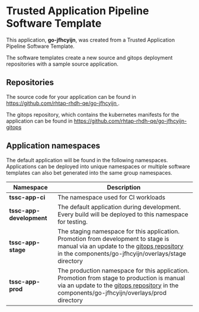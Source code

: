 # Trusted Application Pipeline Software Template

This application, **go-jfhcyijn**, was created from a Trusted Application Pipeline Software Template.

The software templates create a new source and gitops deployment repositories with a sample source application. 

## Repositories

The source code for your application can be found in [https://github.com/rhtap-rhdh-qe/go-jfhcyijn ](https://github.com/rhtap-rhdh-qe/go-jfhcyijn ).
 
The gitops repository, which contains the kubernetes manifests for the application can be found in 
[https://github.com/rhtap-rhdh-qe/go-jfhcyijn-gitops ](https://github.com/rhtap-rhdh-qe/go-jfhcyijn-gitops ) 

## Application namespaces 

The default application will be found in the following namespaces. Applications can be deployed into unique namespaces or multiple software templates can also bet generated into the same group namespaces.  

|  Namespace   |  Description   |  
| -------- | -------- |
| **tssc-app-ci** | The namespace used for CI workloads |
| **tssc-app-development** | The default application during development. Every build will be deployed to this namespace for testing. |
| **tssc-app-stage** | The staging namespace for this application. Promotion from development to stage is manual via an update to the [gitops repository](https://github.com/rhtap-rhdh-qe/go-jfhcyijn-gitops ) in the components/go-jfhcyijn/overlays/stage directory |
| **tssc-app-prod** | The production namespace for this application. Promotion from stage to production is manual via an update to the [gitops repository](https://github.com/rhtap-rhdh-qe/go-jfhcyijn-gitops ) in the components/go-jfhcyijn/overlays/prod directory |